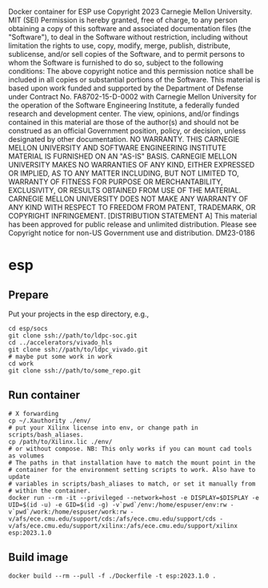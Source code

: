 Docker container for ESP use
Copyright 2023 Carnegie Mellon University.
MIT (SEI)
Permission is hereby granted, free of charge, to any person obtaining a
copy of this software and associated documentation files (the "Software"),
to deal in the Software without restriction, including without limitation
the rights to use, copy, modify, merge, publish, distribute, sublicense,
and/or sell copies of the Software, and to permit persons to whom the
Software is furnished to do so, subject to the following conditions:
The above copyright notice and this permission notice shall be included
in all copies or substantial portions of the Software.
This material is based upon work funded and supported by the Department of
Defense under Contract No. FA8702-15-D-0002 with Carnegie Mellon University
for the operation of the Software Engineering Institute, a federally funded
research and development center.
The view, opinions, and/or findings contained in this material are those of
the author(s) and should not be construed as an official Government position,
policy, or decision, unless designated by other documentation.
NO WARRANTY. THIS CARNEGIE MELLON UNIVERSITY AND SOFTWARE ENGINEERING
INSTITUTE MATERIAL IS FURNISHED ON AN "AS-IS" BASIS. CARNEGIE MELLON
UNIVERSITY MAKES NO WARRANTIES OF ANY KIND, EITHER EXPRESSED OR IMPLIED,
AS TO ANY MATTER INCLUDING, BUT NOT LIMITED TO, WARRANTY OF FITNESS FOR
PURPOSE OR MERCHANTABILITY, EXCLUSIVITY, OR RESULTS OBTAINED FROM USE OF THE
MATERIAL. CARNEGIE MELLON UNIVERSITY DOES NOT MAKE ANY WARRANTY OF ANY KIND
WITH RESPECT TO FREEDOM FROM PATENT, TRADEMARK, OR COPYRIGHT INFRINGEMENT.
[DISTRIBUTION STATEMENT A] This material has been approved for public release
and unlimited distribution.  Please see Copyright notice for non-US
Government use and distribution.
DM23-0186


# esp

## Prepare
Put your projects in the esp directory, e.g.,
```
cd esp/socs
git clone ssh://path/to/ldpc-soc.git
cd ../accelerators/vivado_hls
git clone ssh://path/to/ldpc_vivado.git
# maybe put some work in work
cd work
git clone ssh://path/to/some_repo.git
```

## Run container
```
# X forwarding
cp ~/.Xauthority ./env/
# put your Xilinx license into env, or change path in scripts/bash_aliases.
cp /path/to/Xilinx.lic ./env/
# or without compose. NB: This only works if you can mount cad tools as volumes
# The paths in that installation have to match the mount point in the
# container for the environment setting scripts to work. Also have to update
# variables in scripts/bash_aliases to match, or set it manually from
# within the container.
docker run --rm -it --privileged --network=host -e DISPLAY=$DISPLAY -e UID=$(id -u) -e GID=$(id -g) -v`pwd`/env:/home/espuser/env:rw -v`pwd`/work:/home/espuser/work:rw -v/afs/ece.cmu.edu/support/cds:/afs/ece.cmu.edu/support/cds -v/afs/ece.cmu.edu/support/xilinx:/afs/ece.cmu.edu/support/xilinx esp:2023.1.0
```

## Build image
```
docker build --rm --pull -f ./Dockerfile -t esp:2023.1.0 .
```
